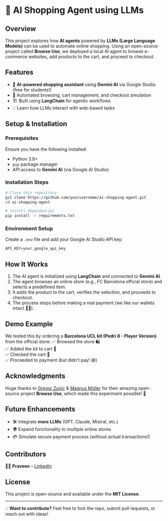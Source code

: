 # 🚀 AI Shopping Agent using LLMs

## Overview
This project explores how **AI agents** powered by **LLMs (Large Language Models)** can be used to automate online shopping. Using an open-source project called **Browse Use**, we deployed a local AI agent to browse e-commerce websites, add products to the cart, and proceed to checkout.

## Features
- 🤖 **AI-powered shopping assistant** using **Gemini AI** via Google Studio (free for students!)
- 🛒 Automated browsing, cart management, and checkout simulation
- 🏗️ Built using **LangChain** for agentic workflows
- 💡 Learn how LLMs interact with web-based tasks

## Setup & Installation
### Prerequisites
Ensure you have the following installed:
- Python 3.8+
- `pip` package manager
- API access to **Gemini AI** (via Google AI Studio)

### Installation Steps
```sh
# Clone this repository
git clone https://github.com/yourusername/ai-shopping-agent.git
cd ai-shopping-agent

# Install dependencies
pip install -r requirements.txt
```

### Environment Setup
Create a `.env` file and add your Google AI Studio API key:
```sh
API_KEY=your_google_api_key
```

## How It Works
1. The AI agent is initialized using **LangChain** and connected to **Gemini AI**.
2. The agent browses an online store (e.g., FC Barcelona official store) and selects a predefined item.
3. It adds the product to the cart, verifies the selection, and proceeds to checkout.
4. The process stops before making a real payment (we like our wallets intact 💸😅).

## Demo Example
We tested this by ordering a **Barcelona UCL kit (Pedri 8 - Player Version)** from the official store:
✅ Browsed the store 🛍️  
✅ Added the kit to cart 👕  
✅ Checked the cart 🛒  
✅ Proceeded to payment (but didn't pay! 😅)  

## Acknowledgments
Huge thanks to [Gregor Zunic](https://x.com/gregpr07) & [Magnus Müller](https://x.com/mamagnus00) for their amazing open-source project **Browse Use**, which made this experiment possible! 🙌

## Future Enhancements
- 🛠️ Integrate **more LLMs** (GPT, Claude, Mistral, etc.)
- 🌍 Expand functionality to multiple online stores
- 💳 Simulate secure payment process (without actual transactions!)

## Contributors
👨‍💻 **Praveen** – [LinkedIn](https://linkedin.com/in/praveen)  

## License
This project is open-source and available under the **MIT License**.

---

💡 **Want to contribute?** Feel free to fork the repo, submit pull requests, or reach out with ideas!
